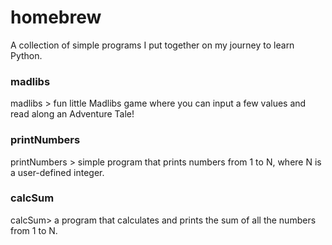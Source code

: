 # homebrew
A collection of simple programs I put together on my journey to learn Python.

### madlibs
madlibs > fun little Madlibs game where you can input a few values and read along an Adventure Tale!
### printNumbers
printNumbers > simple program that prints numbers from 1 to N, where N is a user-defined integer.
### calcSum
calcSum> a program that calculates and prints the sum of all the numbers from 1 to N.
